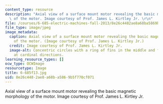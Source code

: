 ```yaml
---
content_type: resource
description: "Axial view of a surface mount motor revealing the basic magnetic morphology\
  \ of the motor. Image courtesy of Prof. James L. Kirtley Jr. \r\n"
file: /courses/6-685-electric-machines-fall-2013/8e26c4482ae8a68ba5869b5f770cf071_6-685f13.jpg
file_type: image/jpeg
image_metadata:
  caption: Axial view of a surface mount motor revealing the basic magnetic morphology
    of the motor. (Image courtesy of Prof. James L. Kirtley Jr.)
  credit: Image courtesy of Prof. James L. Kirtley Jr.
  image-alt: Concentric circles with a ring of fins in the middle and four small rectangles
    at cardinal directions.
learning_resource_types: []
ocw_type: OCWImage
resourcetype: Image
title: 6-685f13.jpg
uid: 8e26c448-2ae8-a68b-a586-9b5f770cf071
---
```

Axial view of a surface mount motor revealing the basic magnetic morphology of the motor. Image courtesy of Prof. James L. Kirtley Jr. 


